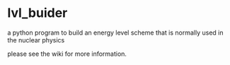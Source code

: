 # lvl_buider
a python program to build an energy level scheme that is normally used in the nuclear physics

 please see the wiki for more information.
